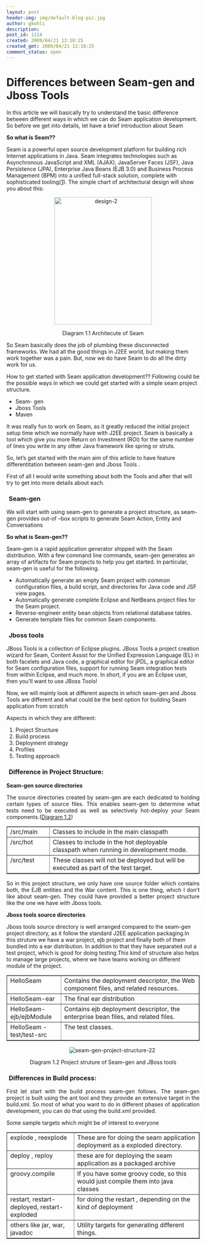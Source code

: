 ```yaml
---
layout: post
header-img: img/default-blog-pic.jpg
author: gkohli
description: 
post_id: 1114
created: 2009/04/21 13:18:25
created_gmt: 2009/04/21 12:18:25
comment_status: open
---
```


# Differences between Seam-gen and Jboss Tools

<p>In this article we will basically try to understand the basic difference between different ways in which we can do Seam application development. So before we get into details, let have a brief introduction about Seam</p>

<!--more-->

<p><strong>So what is Seam??</strong></p>
<p>Seam is a powerful open source development platform for building rich Internet applications in Java. Seam integrates technologies such as Asynchronous JavaScript and XML (AJAX), JavaServer Faces (JSF), Java Persistence (JPA), Enterprise Java Beans (EJB 3.0) and Business Process Management (BPM) into a unified full-stack solution, complete with sophisticated tooling(<a href="#build">1</a>). The simple chart of architectural design will show you about this:</p>
<p style="text-align: center;"><img class="aligncenter size-full wp-image-1118" title="design-2" src="http://xebee.xebia.in/wp-content/uploads/2009/04/design-2.png" alt="design-2" width="254" height="332" /></p>

<p style="text-align: center;">Diagram 1.1 Architecute of Seam</p>

<p>So Seam basically does the job of plumbing these disconnected frameworks. We had all the good things in J2EE world, but making them work together was a pain. But, now we do have Seam to do all the dirty work for us.</p>
<p>How to get started with Seam application development??
Following could be the possible ways in which we could get started with a simple seam project structure.</p>
<ul>
<li>Seam- gen</li>
<li>Jboss Tools</li>
<li>Maven</li>
</ul>

<p>It was really fun to work on Seam, as it greatly reduced the initial project setup time which we normally have with J2EE project. Seam is basically a tool which give you more Return on Investment (ROI) for the same number of lines you write in any other Java framework like spring or struts.</p>
<p>So, let’s get started with the main aim of this article to have feature differentitation between seam-gen and Jboss Tools .</p>
<p>First of all I would write something about both the Tools and after that will try to get into more details about each.</p>
<h3 style="margin-left:6px">Seam-gen</h3>

<p>We will start with using seam-gen to generate a project structure, as seam-gen provides out-of –box scripts to generate Seam Action, Entity and Conversations</p>
<p><strong>So what is Seam-gen??</strong></p>
<p>Seam-gen is a rapid application generator shipped with the Seam distribution. With a few command line commands, seam-gen generates an array of artifacts for Seam projects to help you get started. In particular, seam-gen is useful for the following.</p>
<ul style="margin-top: 0cm;" type="disc">
    <li>Automatically      generate an empty Seam project with common configuration files, a build      script, and directories for Java code and JSF view pages.</li>
    <li>Automatically      generate complete Eclipse and NetBeans project files for the Seam project.</li>
    <li>Reverse-engineer      entity bean objects from relational database tables.</li>
    <li>Generate      template files for common Seam components.</li>
</ul>

<h3 style="margin-left:6px">Jboss tools</h3>

<p>JBoss Tools is a collection of Eclipse plugins. JBoss Tools a project creation wizard for Seam, Content Assist for the Unified Expression Language (EL) in both facelets and Java code, a graphical editor for jPDL, a graphical editor for Seam configuration files, support for running Seam integration tests from within Eclipse, and much more.
In short, if you are an Eclipse user, then you'll want to use JBoss Tools!</p>
<p>Now, we will mainly look at different aspects in which seam-gen and Jboss Tools are different and what could be the best option for building Seam application from scratch</p>
<p>Aspects in which they are different:
<ol>
    <li>Project Structure</li>
    <li>Build process</li>
    <li>Deployment strategy</li>
    <li>Profiles</li>
    <li>Testing approach</li>
</ol></p>
<h3 style="margin-left:6px">Difference in Project Structure:</h3>

<p><strong>Seam-gen source directories</strong>
<p style="text-align: justify;">The source directories created by seam-gen are each dedicated to holding certain types of source files. This enables seam-gen to determine what tests need to be executed as well as selectively hot-deploy your Seam components.(<a href="#d12">Diagram 1.2</a>)</p></p>
<table border="1" cellspacing="0" cellpadding="0" width="628">
<tbody>
<tr>
<td  width="104" valign="top">
/src/main
</td>
<td width="498" valign="top">
Classes to include in the main classpath
</td>
</tr>
<tr >
<td width="104" valign="top">
/src/hot
</td>
<td width="498" valign="top">
Classes to include in the hot deployable   classpath when running in development mode.
</td>
</tr>
<tr >
<td width="104" valign="top">
/src/test
</td>
<td  width="498" valign="top">These classes will not be deployed but will be executed as   part of the test target.</td>
</tr>
</tbody></table>

<p style="text-align: justify;">So in this project structure, we only have one source folder which contains both, the EJB entities and the War content. This is one thing, which I don’t like about seam-gen. They could have provided a better project structure like the one we have with Jboss tools.</p>

<p><strong>Jboss tools source directories</strong>
<p style="text-align: left;">Jboss tools source directory is well arranged compared to the seam-gen project directory, as it follow the standard J2EE application packaging.In this struture we have a war project, ejb project and finally both of them bundled into a ear distribution. In addition to that they have separated out a test project, which is good for doing testing.This kind of structure also helps to manage large projects, where we have  teams working on different module of the project.</p></p>
<table  border="1" cellspacing="0" cellpadding="0">
<tbody>
<tr>
<td width="132" valign="top">
HelloSeam
</td>
<td  width="477" valign="top">
Contains the deployment   descriptor, the Web component files, and related resources.
</td>
</tr>
<tr>
<td  width="132" valign="top">
HelloSeam-ear
</td>
<td  width="477" valign="top">
The final ear distribution
</td>
</tr>
<tr>
<td  width="132" valign="top">
HelloSeam-ejb/ejbModule
</td>
<td  width="477" valign="top">
Contains ejb deployment descriptor, the   enterprise bean files, and related files.
</td>
</tr>
<tr>
<td width="132" valign="top">
HelloSeam -test/test-src
</td>
<td  width="477" valign="top">
The test classes.
</td>
</tr>
</tbody></table>

<p><a name="d12"></a>
<p style="margin-left: 36pt; text-align: center;"><img class="aligncenter size-full wp-image-1307" title="seam-gen-project-structure-22" src="http://xebee.xebia.in/wp-content/uploads/2009/04/seam-gen-project-structure-22.png" alt="seam-gen-project-structure-22" /></p></p>
<p style="margin-bottom: 0.0001pt; line-height: normal; text-align: center;">Diagram 1.2 Project struture of Seam-gen and JBoss tools</p>

<h3  style="margin-left:6px">Differences in Build process:</h3>

<p style="text-align: justify;">First let start with the build process seam-gen follows. The seam-gen project is built using the ant tool and they provide an extensive target in the build.xml. So most of what you want to do in different phases of application development, you can do that using the build.xml provided.</p>

<p>Some sample targets which might be of interest to everyone
<table  border="1" cellspacing="0" cellpadding="0">
<tbody>
<tr>
<td width="180" valign="top">
explode , reexplode
</td>
<td width="429" valign="top">
These are for doing the seam   application deployment as a exploded directory.
</td>
</tr>
<tr>
<td width="180" valign="top">
deploy , reploy
</td>
<td width="429" valign="top">
these are for deploying the   seam application as a packaged archive
</td>
</tr>
<tr>
<td width="180" valign="top">
groovy.compile
</td>
<td width="429" valign="top">
If you have some groovy code,   so this would just compile them into java classes
</td>
</tr>
<tr>
<td width="180" valign="top">
restart, restart-deployed,   restart-exploded
</td>
<td width="429" valign="top">
for doing the restart ,   depending on the kind of deployment
</td>
</tr>
<tr>
<td width="180" valign="top">
others like jar, war, javadoc
</td>
<td width="429" valign="top">
Utility targets for generating   different things.
</td>
</tr>
</tbody></table></p>